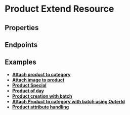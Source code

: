 # Product Extend Resource

## Properties

<ResourceProperties :resource="'product_extend'" :lang="'en'"/>

<ResourceScopes :resource="'product_extend'"/>

## Endpoints

[//]: <> (GET ENDPOINT)
<ResourceEndpoint :resource="'product_extend'" :endpoint="'get'" :lang="'en'">

<template v-slot:responseJSON>

<<< @/docs/fixtures/api/product_extend/response/json/get_id.json

</template>

<template v-slot:responseXML>

<<< @/docs/fixtures/api/product_extend/response/xml/get_id.xml

</template>

</ResourceEndpoint>

[//]: <> (GETCOLLECTION ENDPOINT)
<ResourceEndpoint :resource="'product_extend'" :endpoint="'getCollection'" :lang="'en'">

<template v-slot:responseJSON>

<<< @/docs/fixtures/api/product_extend/response/json/get_page.json

</template>

<template v-slot:responseXML>

<<< @/docs/fixtures/api/product_extend/response/xml/get_page.xml

</template>

</ResourceEndpoint>

[//]: <> (POST ENDPOINT)
<ResourceEndpoint :resource="'product_extend'" :endpoint="'post'" :lang="'en'">

<template v-slot:request>

<<< @/docs/fixtures/api/product_extend/request/post.json

</template>

<template v-slot:responseJSON>

<<< @/docs/fixtures/api/product_extend/response/json/get_id.json

</template>

<template v-slot:responseXML>

<<< @/docs/fixtures/api/product_extend/response/xml/get_id.xml

</template>

</ResourceEndpoint>

[//]: <> (PUT ENDPOINT)
<ResourceEndpoint :resource="'product_extend'" :endpoint="'put'" :lang="'en'">

<template v-slot:request>

<<< @/docs/fixtures/api/product_extend/request/put.json

</template>

<template v-slot:responseJSON>

<<< @/docs/fixtures/api/product_extend/response/json/get_id.json

</template>

<template v-slot:responseXML>

<<< @/docs/fixtures/api/product_extend/response/xml/get_id.xml

</template>

</ResourceEndpoint>

[//]: <> (DELETE ENDPOINT)
<ResourceEndpoint :resource="'product_extend'" :endpoint="'delete'" :lang="'en'"/>

## Examples

- [**Attach product to category**](../development/api-examples/04_attach_product_to_category.md)
- [**Attach image to product**](../development/api-examples/05_attach_uploaded_image_to_product.md)
- [**Product Special**](../development/api-examples/01_0_product_special.md)
- [**Product of day**](../development/api-examples/01_1_product_special_product_of_day.md)
- [**Product creation with batch**](../development/api/04_batch.md#tomeges-termekfeltoltes)
- [**Attach Product to category with batch using OuterId**](../development/api/04_batch.md#termek-hozzaadasa-kategoriahoz-outer-id-segitsegevel)
- [**Product attribute handling**](../development/api-examples/08_product_attribute_handling.md)

